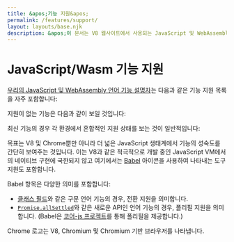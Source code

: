 ```yaml
---
title: &apos;기능 지원&apos;
permalink: /features/support/
layout: layouts/base.njk
description: &apos;이 문서는 V8 웹사이트에서 사용되는 JavaScript 및 WebAssembly 언어 기능 지원 목록을 설명합니다.&apos;
---
```

# JavaScript/Wasm 기능 지원

[우리의 JavaScript 및 WebAssembly 언어 기능 설명자](/features)는 다음과 같은 기능 지원 목록을 자주 포함합니다:

<feature-support chrome="71"
                 firefox="65"
                 safari="12"
                 nodejs="12"
                 babel="yes"></feature-support>

지원이 없는 기능은 다음과 같이 보일 것입니다:

<feature-support chrome="no"
                 firefox="no"
                 safari="no"
                 nodejs="no"
                 babel="no"></feature-support>

최신 기능의 경우 각 환경에서 혼합적인 지원 상태를 보는 것이 일반적입니다:

<feature-support chrome="partial"
                 firefox="yes"
                 safari="yes"
                 nodejs="no"
                 babel="yes"></feature-support>

목표는 V8 및 Chrome뿐만 아니라 더 넓은 JavaScript 생태계에서 기능의 성숙도를 간단히 보여주는 것입니다. 이는 V8과 같은 적극적으로 개발 중인 JavaScript VM에서의 네이티브 구현에 국한되지 않고 여기에서는 [Babel](https://babeljs.io/) 아이콘을 사용하여 나타내는 도구 지원도 포함합니다.

<!--truncate-->
Babel 항목은 다양한 의미를 포함합니다:

- [클래스 필드](/features/class-fields)와 같은 구문 언어 기능의 경우, 전환 지원을 의미합니다.
- [`Promise.allSettled`](/features/promise-combinators#promise.allsettled)와 같은 새로운 API인 언어 기능의 경우, 폴리필 지원을 의미합니다. (Babel은 [코어-js 프로젝트](https://github.com/zloirock/core-js)를 통해 폴리필을 제공합니다.)

Chrome 로고는 V8, Chromium 및 Chromium 기반 브라우저를 나타냅니다.
